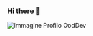 ### Hi there 👋

<img src="https://uc371462b8b6f34a60bf451cc015.previews.dropboxusercontent.com/p/thumb/ACHn0-vxQF7AyxSarr3cFiuIJkiuopdX8ldRY77xkucLEmRdfQTk5hReAnN7Dx3JFh-qzSqNUh-KIYz69Zg_KsCobqbK7T3QmdRywa9hgMTAwdvMPeu0IZlMI8dnrbHJo_9Vi7oAtvwpRIxgIEgCVLNKj8DPRqM_5bu8f2SqeYj0jpcE1tKxRzBiknhiuPk6L0Jxciv06jzPIUn-NuceD_FWMBZ22fkzQv49laBPQTLpIYzQddN81cX1J8WM-npUzIVraigKKRcAo2IGqM_EQfoAMr32JZJSwxVro9nDVnp0gjJeTezDVOCrlfOalxkdblySsuINsnIK7ZB3AdOd09Q8sfylj_Epju_ugRD3gx8w62yWaFotSGZHdDkV0CAWVZE/p.jpeg" alt="Immagine Profilo OodDev">



<!--
**OodDev/OodDev** is a ✨ _special_ ✨ repository because its `README.md` (this file) appears on your GitHub profile.

Here are some ideas to get you started:

- 🔭 I’m currently working on ...
- 🌱 I’m currently learning ...
- 👯 I’m looking to collaborate on ...
- 🤔 I’m looking for help with ...
- 💬 Ask me about ...
- 📫 How to reach me: ...
- 😄 Pronouns: ...
- ⚡ Fun fact: ...
-->


